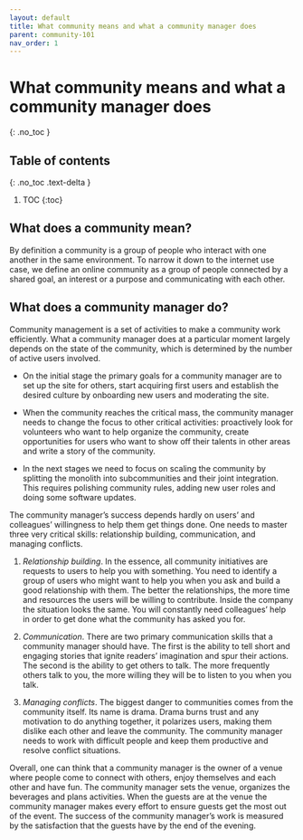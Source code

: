 ```yaml
---
layout: default
title: What community means and what a community manager does
parent: community-101
nav_order: 1
---
```


# What community means and what a community manager does
{: .no_toc }

## Table of contents
{: .no_toc .text-delta }

1. TOC
{:toc}

## What does a community mean? 

By definition a community is a group of people who interact with one another in the same environment. To narrow it down to the internet use case, we define an online community as a group of people connected by a shared goal, an interest or a purpose and communicating with each other.

## What does a community manager do?

Community management is a set of activities to make a community work efficiently. What a community manager does at a particular moment largely depends on the state of the community, which is determined by the number of active users involved. 

- On the initial stage the primary goals for a community manager are to set up the site for others, start acquiring first users and establish the desired culture by onboarding new users and moderating the site. 

- When the community reaches the critical mass, the community manager needs to change the focus to other critical activities: proactively look for volunteers who want to help organize the community, create opportunities for users who want to show off their talents in other areas and write a story of the community. 

- In the next stages we need to focus on scaling the community by splitting the monolith into subcommunities and their joint integration. This requires polishing community rules, adding new user roles and doing some software updates.

The community manager’s success depends hardly on users’ and colleagues’ willingness to help them get things done. One needs to master three very critical skills: relationship building, communication, and managing conflicts.

1. *Relationship building*. In the essence, all community initiatives are requests to users to help you with something. You need to identify a group of users who might want to help you when you ask and build a good relationship with them. The better the relationships, the more time and resources the users will be willing to contribute.  Inside the company the situation looks the same. You will constantly need colleagues’ help in order to get done what the community has asked you for.

2. *Communication*.  There are two primary communication skills that a community manager should have. The first is the ability to tell short and engaging stories that ignite readers’ imagination and spur their actions. The second is the ability to get others to talk. The more frequently others talk to you, the more willing they will be to listen to you when you talk.

3. *Managing conflicts*. The biggest danger to communities comes from the community itself. Its name is drama. Drama burns trust and any motivation to do anything together, it polarizes users, making them dislike each other and leave the community. The community manager needs to work with difficult people and keep them productive and resolve conflict situations.

Overall, one can think that a community manager is the owner of a venue where people come to connect with others, enjoy themselves and each other and have fun. The community manager sets the venue, organizes the beverages and plans activities. When the guests are at the venue the community manager makes every effort to ensure guests get the most out of the event. The success of the community manager’s work is measured by the satisfaction that the guests have by the end of the evening. 
